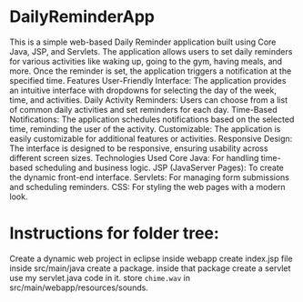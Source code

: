# DailyReminderApp
This is a simple web-based Daily Reminder application built using Core Java, JSP, and Servlets. The application allows users to set daily reminders for various activities like waking up, going to the gym, having meals, and more. Once the reminder is set, the application triggers a notification at the specified time.
Features
User-Friendly Interface: The application provides an intuitive interface with dropdowns for selecting the day of the week, time, and activities.
Daily Activity Reminders: Users can choose from a list of common daily activities and set reminders for each day.
Time-Based Notifications: The application schedules notifications based on the selected time, reminding the user of the activity.
Customizable: The application is easily customizable for additional features or activities.
Responsive Design: The interface is designed to be responsive, ensuring usability across different screen sizes.
Technologies Used
Core Java: For handling time-based scheduling and business logic.
JSP (JavaServer Pages): To create the dynamic front-end interface.
Servlets: For managing form submissions and scheduling reminders.
CSS: For styling the web pages with a modern look.
# Instructions for folder tree:
Create a dynamic web project in eclipse
inside webapp create index.jsp file
inside src/main/java create a package. inside that package create a servlet use my servlet.java code in it.
store `chime.wav` in src/main/webapp/resources/sounds.
